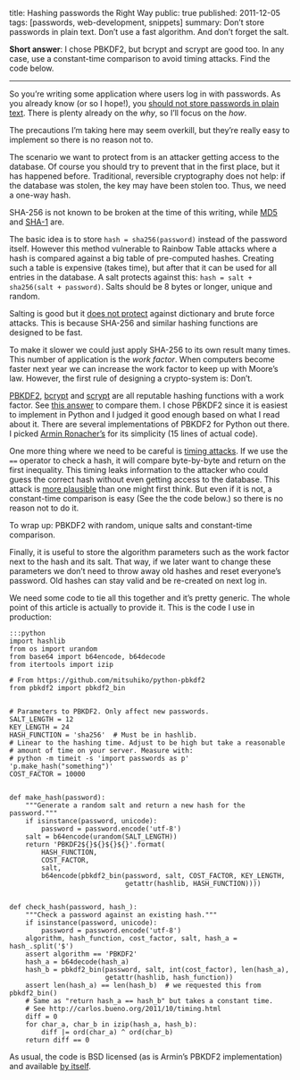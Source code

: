 title: Hashing passwords the Right Way
public: true
published: 2011-12-05
tags: [passwords, web-development, snippets]
summary:
    Don’t store passwords in plain text. Don’t use a fast algorithm.
    And don’t forget the salt.

**Short answer**: I chose PBKDF2, but bcrypt and scrypt are good too.
In any case, use a constant-time comparison to avoid timing attacks.
Find the code below.

---

So you’re writing some application where users log in with passwords.
As you already know (or so I hope!), you [should not store passwords in plain text](
http://tea.moertel.com/articles/2006/12/15/never-store-passwords-in-a-database).
There is plenty already on the *why*, so I’ll focus on the *how*.

The precautions I’m taking here may seem overkill, but they’re really easy
to implement so there is no reason not to.

The scenario we want to protect from is an attacker getting access to the
database. Of course you should try to prevent that in the first place,
but it has happened before.
Traditional, reversible cryptography does not help: if the database was stolen,
the key may have been stolen too. Thus, we need a one-way hash.

SHA-256 is not known to be broken at the time of this writing, while
[MD5](http://www.schneier.com/blog/archives/2005/06/more_md5_collis.html) and
[SHA-1](http://www.schneier.com/blog/archives/2005/02/sha1_broken.html) are.

The basic idea is to store `hash = sha256(password)` instead of the password
itself. However this method vulnerable to Rainbow Table attacks where a hash
is compared against a big table of pre-computed hashes. Creating such a table
is expensive (takes time), but after that it can be used for all entries in the
database. A salt protects against this:
`hash = salt + sha256(salt + password)`. Salts should be 8 bytes or longer,
unique and random.

Salting is good but it [does not protect](
http://codahale.com/how-to-safely-store-a-password/)
against dictionary and brute force attacks. This is because SHA-256 and similar
hashing functions are designed to be fast.

To make it slower we could just apply SHA-256 to its own result many times.
This number of application is the *work factor*. When computers become faster
next year we can increase the work factor to keep up with Moore’s law.
However, the first rule of designing a crypto-system is: Don’t.

[PBKDF2](http://en.wikipedia.org/wiki/PBKDF2),
[bcrypt](http://www.usenix.org/events/usenix99/provos/provos_html/index.html)
and [scrypt](http://www.tarsnap.com/scrypt.html)
are all reputable hashing functions with a work factor. See [this answer](
http://security.stackexchange.com/questions/4781/do-any-security-experts-recommend-bcrypt-for-password-storage/6415#6415)
to compare them. I chose PBKDF2 since it is easiest to implement in Python
and I judged it good enough based on what I read about it.
There are several implementations of PBKDF2 for Python out there. I picked
[Armin Ronacher’s](https://github.com/mitsuhiko/python-pbkdf2) for its
simplicity (15 lines of actual code).

One more thing where we need to be careful is [timing attacks](
http://carlos.bueno.org/2011/10/timing.html). If we use the `==` operator
to check a hash, it will compare byte-by-byte and return on the first
inequality. This timing leaks information to the attacker who could
guess the correct hash without even getting access to the database.
This attack is [more plausible](http://codahale.com/a-lesson-in-timing-attacks/)
than one might first think. But even if it is not, a constant-time comparison
is easy (See the the code below.) so there is no reason not to do it.

To wrap up: PBKDF2 with random, unique salts and constant-time comparison.

Finally, it is useful to store the algorithm parameters such as the work
factor next to the hash and its salt. That way, if we later want to change
these parameters we don’t need to throw away old hashes and reset everyone’s
password. Old hashes can stay valid and be re-created on next log in.

We need some code to tie all this together and it’s pretty generic.
The whole point of this article is actually to provide it.
This is the code I use in production:

    :::python
    import hashlib
    from os import urandom
    from base64 import b64encode, b64decode
    from itertools import izip

    # From https://github.com/mitsuhiko/python-pbkdf2
    from pbkdf2 import pbkdf2_bin


    # Parameters to PBKDF2. Only affect new passwords.
    SALT_LENGTH = 12
    KEY_LENGTH = 24
    HASH_FUNCTION = 'sha256'  # Must be in hashlib.
    # Linear to the hashing time. Adjust to be high but take a reasonable
    # amount of time on your server. Measure with:
    # python -m timeit -s 'import passwords as p' 'p.make_hash("something")'
    COST_FACTOR = 10000


    def make_hash(password):
        """Generate a random salt and return a new hash for the password."""
        if isinstance(password, unicode):
            password = password.encode('utf-8')
        salt = b64encode(urandom(SALT_LENGTH))
        return 'PBKDF2${}${}${}${}'.format(
            HASH_FUNCTION,
            COST_FACTOR,
            salt,
            b64encode(pbkdf2_bin(password, salt, COST_FACTOR, KEY_LENGTH,
                                 getattr(hashlib, HASH_FUNCTION))))


    def check_hash(password, hash_):
        """Check a password against an existing hash."""
        if isinstance(password, unicode):
            password = password.encode('utf-8')
        algorithm, hash_function, cost_factor, salt, hash_a = hash_.split('$')
        assert algorithm == 'PBKDF2'
        hash_a = b64decode(hash_a)
        hash_b = pbkdf2_bin(password, salt, int(cost_factor), len(hash_a),
                            getattr(hashlib, hash_function))
        assert len(hash_a) == len(hash_b)  # we requested this from pbkdf2_bin()
        # Same as "return hash_a == hash_b" but takes a constant time.
        # See http://carlos.bueno.org/2011/10/timing.html
        diff = 0
        for char_a, char_b in izip(hash_a, hash_b):
            diff |= ord(char_a) ^ ord(char_b)
        return diff == 0

As usual, the code is BSD licensed (as is Armin’s PBKDF2 implementation) and
available [by itself](
https://github.com/SimonSapin/snippets/blob/master/hashing_passwords.py).
